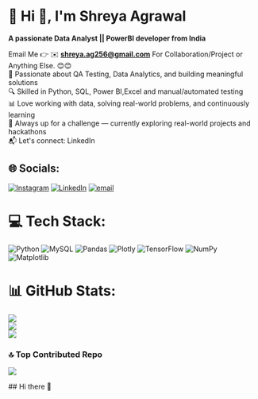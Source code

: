 # 💫 Hi 👋, I'm Shreya Agrawal
**A passionate Data Analyst || PowerBI developer from India**

Email Me 👉 ✉️ **shreya.ag256@gmail.com** For Collaboration/Project or Anything Else. 😊😊<br>
🎯 Passionate about QA Testing, Data Analytics, and building meaningful solutions<br>🔍 Skilled in Python, SQL, Power BI,Excel and manual/automated testing<br>📊 Love working with data, solving real-world problems, and continuously learning<br>🚀 Always up for a challenge — currently exploring real-world projects and hackathons<br>📬 Let's connect: LinkedIn


## 🌐 Socials:
[![Instagram](https://img.shields.io/badge/Instagram-%23E4405F.svg?logo=Instagram&logoColor=white)](https://instagram.com/Shreya0251) [![LinkedIn](https://img.shields.io/badge/LinkedIn-%230077B5.svg?logo=linkedin&logoColor=white)](https://linkedin.com/in/https://www.linkedin.com/in/shreyaagrawal16/) [![email](https://img.shields.io/badge/Email-D14836?logo=gmail&logoColor=white)](mailto:shreya.ag256@gmail.com) 

# 💻 Tech Stack:
![Python](https://img.shields.io/badge/python-3670A0?style=for-the-badge&logo=python&logoColor=ffdd54) ![MySQL](https://img.shields.io/badge/mysql-4479A1.svg?style=for-the-badge&logo=mysql&logoColor=white) ![Pandas](https://img.shields.io/badge/pandas-%23150458.svg?style=for-the-badge&logo=pandas&logoColor=white) ![Plotly](https://img.shields.io/badge/Plotly-%233F4F75.svg?style=for-the-badge&logo=plotly&logoColor=white) ![TensorFlow](https://img.shields.io/badge/TensorFlow-%23FF6F00.svg?style=for-the-badge&logo=TensorFlow&logoColor=white) ![NumPy](https://img.shields.io/badge/numpy-%23013243.svg?style=for-the-badge&logo=numpy&logoColor=white) ![Matplotlib](https://img.shields.io/badge/Matplotlib-%23ffffff.svg?style=for-the-badge&logo=Matplotlib&logoColor=black)
# 📊 GitHub Stats:
![](https://github-readme-stats.vercel.app/api?username=Shreyag016&theme=default&hide_border=false&include_all_commits=true&count_private=false)<br/>
![](https://nirzak-streak-stats.vercel.app/?user=Shreyag016&theme=default&hide_border=false)<br/>
![](https://github-readme-stats.vercel.app/api/top-langs/?username=Shreyag016&theme=default&hide_border=false&include_all_commits=true&count_private=false&layout=compact)

### 🔝 Top Contributed Repo
![](https://github-contributor-stats.vercel.app/api?username=Shreyag016&limit=5&theme=dark&combine_all_yearly_contributions=true)

<!-- Proudly created with GPRM ( https://gprm.itsvg.in ) -->## Hi there 👋

<!--
**Shreyag016/Shreyag016** is a ✨ _special_ ✨ repository because its `README.md` (this file) appears on your GitHub profile.

Here are some ideas to get you started:

- 🔭 I’m currently working on ...
- 🌱 I’m currently learning ...
- 👯 I’m looking to collaborate on ...
- 🤔 I’m looking for help with ...
- 💬 Ask me about ...
- 📫 How to reach me: ...
- 😄 Pronouns: ...
- ⚡ Fun fact: ...
-->
